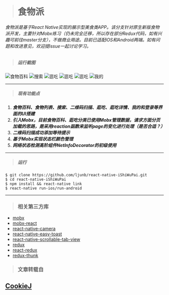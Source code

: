 ># 食物派

###### 食物派是基于React Native实现的展示型美食类APP。该分支针对原生新版食物派开发，主要针对Mobx练习（仍未完全迁移，所以存在部分Redux代码，如有兴趣可前往master分支），不做商业用途。目前已适配iOS和Android两端。如有问题和改进意见，欢迎提issue一起讨论学习。

> ##### 运行截图

![食物百科](https://github.com/ljunb/react-native-iShiWuPai/blob/alpha/screenshot/food.png)
![搜索](https://github.com/ljunb/react-native-iShiWuPai/blob/alpha/screenshot/search.png)
![逛吃](https://github.com/ljunb/react-native-iShiWuPai/blob/alpha/screenshot/feed.png)
![逛吃](https://github.com/ljunb/react-native-iShiWuPai/blob/alpha/screenshot/feed4.png)
![逛吃](https://github.com/ljunb/react-native-iShiWuPai/blob/alpha/screenshot/foods.png)
![我的](https://github.com/ljunb/react-native-iShiWuPai/blob/alpha/screenshot/profile.png)

---



> ##### 现有功能点

1.  ***食物百科、食物列表、搜索、二维码扫描、逛吃、逛吃详情、我的和登录等界面的UI搭建***
2.  ***引入Mobx，目前食物百科、逛吃分类已使用Mobx管理数据，请求方面分页加载的思路，是采用reaction函数来监听page的变化进行处理（是否合适？）***
3.  ***二维码扫描成功添加等待提示***
4.  ***基于Mobx实现状态栏颜色管理***
5.  ***网络状态检测高阶组件NetInfoDecorator的初级使用***

---

> ##### 运行

```
$ git clone https://github.com/ljunb/react-native-iShiWuPai.git
$ cd react-native-iShiWuPai 
$ npm install && react-native link
$ react-native run-ios/run-android
```

---

> ### 相关第三方库

- [mobx](https://github.com/mobxjs/mobx)
- [mobx-react](https://github.com/mobxjs/mobx-react)
- [react-native-camera](https://github.com/lwansbrough/react-native-camera)
- [react-native-easy-toast](https://github.com/crazycodeboy/react-native-easy-toast)
- [react-native-scrollable-tab-view](https://github.com/skv-headless/react-native-scrollable-tab-view)
- [redux](https://github.com/reactjs/redux)
- [react-redux](https://github.com/reactjs/react-redux)
- [redux-thunk](https://github.com/gaearon/redux-thunk)

> ### 文章转载自

## [CookieJ](https://github.com/ljunb/react-native-iShiWuPai.git)